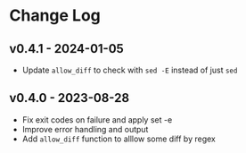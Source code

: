 Change Log
========================================

v0.4.1 - 2024-01-05
----------------------------------------

- Update `allow_diff` to check with `sed -E` instead of just `sed`


v0.4.0 - 2023-08-28
----------------------------------------

- Fix exit codes on failure and apply set -e
- Improve error handling and output
- Add `allow_diff` function to alllow some diff by regex


